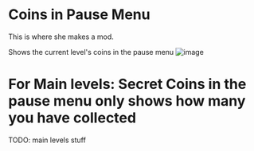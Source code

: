 # Coins in Pause Menu

This is where she makes a mod.

Shows the current level's coins in the pause menu
![image](https://github.com/Weebifying/coins-in-pause-menu-geode/assets/70783792/d9c7e00a-42e3-4e7e-b051-47d0b6b2bcd6)

# For Main levels: Secret Coins in the pause menu only shows how many you have collected

TODO: main levels stuff
